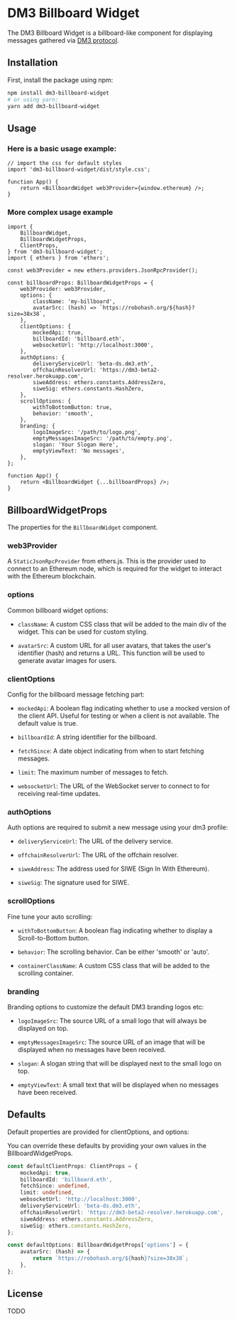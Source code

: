 # DM3 Billboard Widget

The DM3 Billboard Widget is a billboard-like component for displaying messages gathered via [DM3 protocol](https://github.com/corpus-io/dm3/tree/develop#readme).

## Installation

First, install the package using npm:

```bash
npm install dm3-billboard-widget
# or using yarn:
yarn add dm3-billboard-widget
```

## Usage

### Here is a basic usage example:

```tsx
// import the css for default styles
import 'dm3-billboard-widget/dist/style.css';

function App() {
    return <BillboardWidget web3Provider={window.ethereum} />;
}
```

### More complex usage example

```tsx
import {
    BillboardWidget,
    BillboardWidgetProps,
    ClientProps,
} from 'dm3-billboard-widget';
import { ethers } from 'ethers';

const web3Provider = new ethers.providers.JsonRpcProvider();

const billboardProps: BillboardWidgetProps = {
    web3Provider: web3Provider,
    options: {
        className: 'my-billboard',
        avatarSrc: (hash) => `https://robohash.org/${hash}?size=38x38`,
    },
    clientOptions: {
        mockedApi: true,
        billboardId: 'billboard.eth',
        websocketUrl: 'http://localhost:3000',
    },
    authOptions: {
        deliveryServiceUrl: 'beta-ds.dm3.eth',
        offchainResolverUrl: 'https://dm3-beta2-resolver.herokuapp.com',
        siweAddress: ethers.constants.AddressZero,
        siweSig: ethers.constants.HashZero,
    },
    scrollOptions: {
        withToBottomButton: true,
        behavior: 'smooth',
    },
    branding: {
        logoImageSrc: '/path/to/logo.png',
        emptyMessagesImageSrc: '/path/to/empty.png',
        slogan: 'Your Slogan Here',
        emptyViewText: 'No messages',
    },
};

function App() {
    return <BillboardWidget {...billboardProps} />;
}
```

## BillboardWidgetProps

The properties for the `BillboardWidget` component.

### web3Provider

A `StaticJsonRpcProvider` from ethers.js. This is the provider used to connect to an Ethereum node, which is required for the widget to interact with the Ethereum blockchain.

### options

Common billboard widget options:

-   `className`: A custom CSS class that will be added to the main div of the widget. This can be used for custom styling.

-   `avatarSrc`: A custom URL for all user avatars,  that takes the user's identifier (hash) and returns a URL. This function will be used to generate avatar images for users.

### clientOptions

Config for the billboard message fetching part:

-   `mockedApi`: A boolean flag indicating whether to use a mocked version of the client API. Useful for testing or when a client is not available. The default value is true.

-   `billboardId`: A string identifier for the billboard.

-   `fetchSince`: A date object indicating from when to start fetching messages.

-   `limit`: The maximum number of messages to fetch.

-   `websocketUrl`: The URL of the WebSocket server to connect to for receiving real-time updates.

### authOptions

Auth options are required to submit a new message using your dm3 profile:

-   `deliveryServiceUrl`: The URL of the delivery service.

-   `offchainResolverUrl`: The URL of the offchain resolver.

-   `siweAddress`: The address used for SIWE (Sign In With Ethereum).

-   `siweSig`: The signature used for SIWE.

### scrollOptions

Fine tune your auto scrolling:

-   `withToBottomButton`: A boolean flag indicating whether to display a Scroll-to-Bottom button.

-   `behavior`: The scrolling behavior. Can be either 'smooth' or 'auto'.

-   `containerClassName`: A custom CSS class that will be added to the scrolling container.

### branding

Branding options to customize the default DM3 branding logos etc:

-   `logoImageSrc`: The source URL of a small logo that will always be displayed on top.

-   `emptyMessagesImageSrc`: The source URL of an image that will be displayed when no messages have been received.

-   `slogan`: A slogan string that will be displayed next to the small logo on top.

-   `emptyViewText`: A small text that will be displayed when no messages have been received.

## Defaults

Default properties are provided for clientOptions, and options:

You can override these defaults by providing your own values in the BillboardWidgetProps.

```ts
const defaultClientProps: ClientProps = {
    mockedApi: true,
    billboardId: 'billboard.eth',
    fetchSince: undefined,
    limit: undefined,
    websocketUrl: 'http://localhost:3000',
    deliveryServiceUrl: 'beta-ds.dm3.eth',
    offchainResolverUrl: 'https://dm3-beta2-resolver.herokuapp.com',
    siweAddress: ethers.constants.AddressZero,
    siweSig: ethers.constants.HashZero,
};

const defaultOptions: BillboardWidgetProps['options'] = {
    avatarSrc: (hash) => {
        return `https://robohash.org/${hash}?size=38x38`;
    },
};
```

## License

TODO
